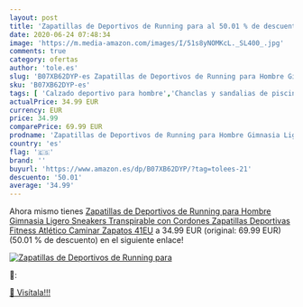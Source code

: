 ```yaml
---
layout: post
title: 'Zapatillas de Deportivos de Running para al 50.01 % de descuento'
date: 2020-06-24 07:48:34
image: 'https://m.media-amazon.com/images/I/51s8yNOMKcL._SL400_.jpg'
comments: true
category: ofertas
author: 'tole.es'
slug: 'B07XB62DYP-es Zapatillas de Deportivos de Running para Hombre Gimnasia...'
sku: 'B07XB62DYP-es'
tags: [ 'Calzado deportivo para hombre','Chanclas y sandalias de piscina para hombre','Sandalias de vestir para hombre','Zapatillas y calzado deportivo para hombre','Zapatos','Zapatos para hombre','Zapatos y complementos','zapatos', ]
actualPrice: 34.99 EUR
currency: EUR
price: 34.99
comparePrice: 69.99 EUR
prodname: 'Zapatillas de Deportivos de Running para Hombre Gimnasia Ligero Sneakers Transpirable con Cordones Zapatillas Deportivas Fitness Atlético Caminar Zapatos 41EU'
country: 'es'
flag: '🇪🇸'
brand: ''
buyurl: 'https://www.amazon.es/dp/B07XB62DYP/?tag=tolees-21'
descuento: '50.01'
average: '34.99'
---
```


Ahora mismo tienes [Zapatillas de Deportivos de Running para Hombre Gimnasia Ligero Sneakers Transpirable con Cordones Zapatillas Deportivas Fitness Atlético Caminar Zapatos 41EU](https://www.amazon.es/dp/B07XB62DYP/?tag=tolees-21) a 34.99 EUR (original: 69.99 EUR) (50.01 %  de descuento) en el siguiente enlace!

[![Zapatillas de Deportivos de Running para](https://m.media-amazon.com/images/I/51s8yNOMKcL._SL400_.jpg)](https://www.amazon.es/dp/B07XB62DYP/?tag=tolees-21)

🔎:


[🛒 Visítala!!!](https://www.amazon.es/dp/B07XB62DYP/?tag=tolees-21)
